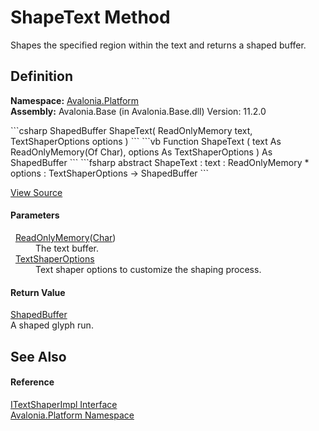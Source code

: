 # ShapeText Method


Shapes the specified region within the text and returns a shaped buffer.



## Definition
**Namespace:** <a href="N_Avalonia_Platform">Avalonia.Platform</a>  
**Assembly:** Avalonia.Base (in Avalonia.Base.dll) Version: 11.2.0

<Tabs groupId="api-code-preview">
<TabItem value="csharp" label="C#">
```csharp
ShapedBuffer ShapeText(
	ReadOnlyMemory<char> text,
	TextShaperOptions options
)
```
</TabItem>
<TabItem value="vb" label="VB">
```vb
Function ShapeText ( 
	text As ReadOnlyMemory(Of Char),
	options As TextShaperOptions
) As ShapedBuffer
```
</TabItem>
<TabItem value="fsharp" label="F#">
```fsharp
abstract ShapeText : 
        text : ReadOnlyMemory<char> * 
        options : TextShaperOptions -> ShapedBuffer 
```
</TabItem>
</Tabs>



<a href="https://github.com/AvaloniaUI/Avalonia/tree/master/src/Avalonia.Base/Platform/ITextShaperImpl.cs" title="View the source code">View Source</a>



#### Parameters
<dl><dt>  <a href="https://learn.microsoft.com/dotnet/api/system.readonlymemory-1" target="_blank" rel="noopener noreferrer">ReadOnlyMemory</a>(<a href="https://learn.microsoft.com/dotnet/api/system.char" target="_blank" rel="noopener noreferrer">Char</a>)</dt><dd>The text buffer.</dd><dt>  <a href="T_Avalonia_Media_TextFormatting_TextShaperOptions">TextShaperOptions</a></dt><dd>Text shaper options to customize the shaping process.</dd></dl>

#### Return Value
<a href="T_Avalonia_Media_TextFormatting_ShapedBuffer">ShapedBuffer</a>  
A shaped glyph run.

## See Also


#### Reference
<a href="T_Avalonia_Platform_ITextShaperImpl">ITextShaperImpl Interface</a>  
<a href="N_Avalonia_Platform">Avalonia.Platform Namespace</a>  
